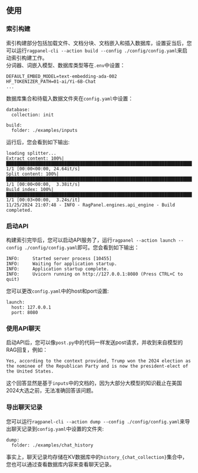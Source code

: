 ## 使用
### 索引构建
索引构建部分包括加载文件、文档分块、文档嵌入和插入数据库，设置妥当后，您可以运行`ragpanel-cli --action build --config ./config/config.yaml`来启动索引构建工作。  
分词器、词嵌入模型、数据库类型等在`.env`中设置：
```
DEFAULT_EMBED_MODEL=text-embedding-ada-002
HF_TOKENIZER_PATH=01-ai/Yi-6B-Chat
...
```
数据库集合和待载入数据文件夹在`config.yaml`中设置：
```
database:
  collection: init

build:
  folder: ./examples/inputs
```
运行后，您会看到如下输出:
```
loading splitter...
Extract content: 100%|██████████████████████████████████████████████████████████████████████████████████████████████████████████████████████████| 1/1 [00:00<00:00, 24.64it/s]
Split content: 100%|████████████████████████████████████████████████████████████████████████████████████████████████████████████████████████████| 1/1 [00:00<00:00,  3.38it/s]
Build index: 100%|██████████████████████████████████████████████████████████████████████████████████████████████████████████████████████████████| 1/1 [00:03<00:00,  3.24s/it]
11/25/2024 21:07:48 - INFO - RagPanel.engines.api_engine - Build completed.
```

### 启动API
构建索引完毕后，您可以启动API服务了，运行`ragpanel --action launch --config ./config/config.yaml`即可。您会看到如下输出：
```
INFO:     Started server process [10455]
INFO:     Waiting for application startup.
INFO:     Application startup complete.
INFO:     Uvicorn running on http://127.0.0.1:8080 (Press CTRL+C to quit)
```
您可以更改`config.yaml`中的host和port设置:
```
launch:
  host: 127.0.0.1
  port: 8080
```

### 使用API聊天
启动API后，您可以像`post.py`中的代码一样发送post请求，并收到来自模型的RAG回复，例如：
```
Yes, according to the context provided, Trump won the 2024 election as the nominee of the Republican Party and is now the president-elect of the United States.
```
这个回答显然是基于`inputs`中的文档的，因为大部分大模型的知识截止在美国2024大选之前，无法准确回答该问题。

### 导出聊天记录
您可以运行`ragpanel-cli --action dump --config ./config/config.yaml`来导出聊天记录到`config.yaml`中设置的文件夹:
```
dump:
  folder: ./examples/chat_history
```
事实上，聊天记录均存储在KV数据库中的`history_{chat_collection}`集合中，您也可以通过查看数据库内容来查看聊天记录。